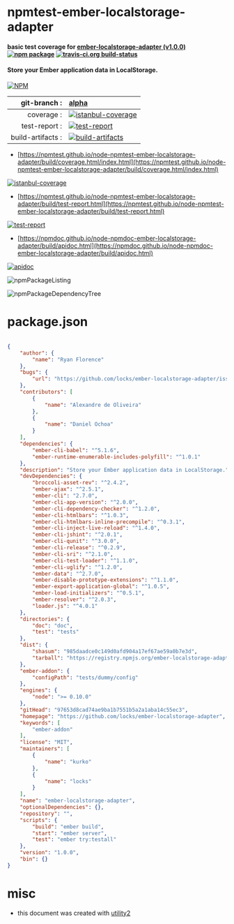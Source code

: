# npmtest-ember-localstorage-adapter

#### basic test coverage for  [ember-localstorage-adapter (v1.0.0)](https://github.com/locks/ember-localstorage-adapter)  [![npm package](https://img.shields.io/npm/v/npmtest-ember-localstorage-adapter.svg?style=flat-square)](https://www.npmjs.org/package/npmtest-ember-localstorage-adapter) [![travis-ci.org build-status](https://api.travis-ci.org/npmtest/node-npmtest-ember-localstorage-adapter.svg)](https://travis-ci.org/npmtest/node-npmtest-ember-localstorage-adapter)

#### Store your Ember application data in LocalStorage.

[![NPM](https://nodei.co/npm/ember-localstorage-adapter.png?downloads=true&downloadRank=true&stars=true)](https://www.npmjs.com/package/ember-localstorage-adapter)

| git-branch : | [alpha](https://github.com/npmtest/node-npmtest-ember-localstorage-adapter/tree/alpha)|
|--:|:--|
| coverage : | [![istanbul-coverage](https://npmtest.github.io/node-npmtest-ember-localstorage-adapter/build/coverage.badge.svg)](https://npmtest.github.io/node-npmtest-ember-localstorage-adapter/build/coverage.html/index.html)|
| test-report : | [![test-report](https://npmtest.github.io/node-npmtest-ember-localstorage-adapter/build/test-report.badge.svg)](https://npmtest.github.io/node-npmtest-ember-localstorage-adapter/build/test-report.html)|
| build-artifacts : | [![build-artifacts](https://npmtest.github.io/node-npmtest-ember-localstorage-adapter/glyphicons_144_folder_open.png)](https://github.com/npmtest/node-npmtest-ember-localstorage-adapter/tree/gh-pages/build)|

- [https://npmtest.github.io/node-npmtest-ember-localstorage-adapter/build/coverage.html/index.html](https://npmtest.github.io/node-npmtest-ember-localstorage-adapter/build/coverage.html/index.html)

[![istanbul-coverage](https://npmtest.github.io/node-npmtest-ember-localstorage-adapter/build/screenCapture.buildCi.browser.%252Ftmp%252Fbuild%252Fcoverage.lib.html.png)](https://npmtest.github.io/node-npmtest-ember-localstorage-adapter/build/coverage.html/index.html)

- [https://npmtest.github.io/node-npmtest-ember-localstorage-adapter/build/test-report.html](https://npmtest.github.io/node-npmtest-ember-localstorage-adapter/build/test-report.html)

[![test-report](https://npmtest.github.io/node-npmtest-ember-localstorage-adapter/build/screenCapture.buildCi.browser.%252Ftmp%252Fbuild%252Ftest-report.html.png)](https://npmtest.github.io/node-npmtest-ember-localstorage-adapter/build/test-report.html)

- [https://npmdoc.github.io/node-npmdoc-ember-localstorage-adapter/build/apidoc.html](https://npmdoc.github.io/node-npmdoc-ember-localstorage-adapter/build/apidoc.html)

[![apidoc](https://npmdoc.github.io/node-npmdoc-ember-localstorage-adapter/build/screenCapture.buildCi.browser.%252Ftmp%252Fbuild%252Fapidoc.html.png)](https://npmdoc.github.io/node-npmdoc-ember-localstorage-adapter/build/apidoc.html)

![npmPackageListing](https://npmtest.github.io/node-npmtest-ember-localstorage-adapter/build/screenCapture.npmPackageListing.svg)

![npmPackageDependencyTree](https://npmtest.github.io/node-npmtest-ember-localstorage-adapter/build/screenCapture.npmPackageDependencyTree.svg)



# package.json

```json

{
    "author": {
        "name": "Ryan Florence"
    },
    "bugs": {
        "url": "https://github.com/locks/ember-localstorage-adapter/issues"
    },
    "contributors": [
        {
            "name": "Alexandre de Oliveira"
        },
        {
            "name": "Daniel Ochoa"
        }
    ],
    "dependencies": {
        "ember-cli-babel": "^5.1.6",
        "ember-runtime-enumerable-includes-polyfill": "^1.0.1"
    },
    "description": "Store your Ember application data in LocalStorage.",
    "devDependencies": {
        "broccoli-asset-rev": "^2.4.2",
        "ember-ajax": "^2.5.1",
        "ember-cli": "2.7.0",
        "ember-cli-app-version": "^2.0.0",
        "ember-cli-dependency-checker": "^1.2.0",
        "ember-cli-htmlbars": "^1.0.3",
        "ember-cli-htmlbars-inline-precompile": "^0.3.1",
        "ember-cli-inject-live-reload": "^1.4.0",
        "ember-cli-jshint": "^2.0.1",
        "ember-cli-qunit": "^3.0.0",
        "ember-cli-release": "^0.2.9",
        "ember-cli-sri": "^2.1.0",
        "ember-cli-test-loader": "^1.1.0",
        "ember-cli-uglify": "^1.2.0",
        "ember-data": "^2.7.0",
        "ember-disable-prototype-extensions": "^1.1.0",
        "ember-export-application-global": "^1.0.5",
        "ember-load-initializers": "^0.5.1",
        "ember-resolver": "^2.0.3",
        "loader.js": "^4.0.1"
    },
    "directories": {
        "doc": "doc",
        "test": "tests"
    },
    "dist": {
        "shasum": "985daadce0c149d0afd904a17ef67ae59a0b7e3d",
        "tarball": "https://registry.npmjs.org/ember-localstorage-adapter/-/ember-localstorage-adapter-1.0.0.tgz"
    },
    "ember-addon": {
        "configPath": "tests/dummy/config"
    },
    "engines": {
        "node": ">= 0.10.0"
    },
    "gitHead": "97653d8cad74ae9ba1b7551b5a2a1aba14c55ec3",
    "homepage": "https://github.com/locks/ember-localstorage-adapter",
    "keywords": [
        "ember-addon"
    ],
    "license": "MIT",
    "maintainers": [
        {
            "name": "kurko"
        },
        {
            "name": "locks"
        }
    ],
    "name": "ember-localstorage-adapter",
    "optionalDependencies": {},
    "repository": "",
    "scripts": {
        "build": "ember build",
        "start": "ember server",
        "test": "ember try:testall"
    },
    "version": "1.0.0",
    "bin": {}
}
```



# misc
- this document was created with [utility2](https://github.com/kaizhu256/node-utility2)
